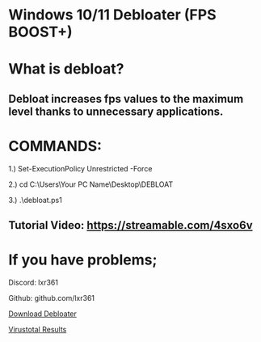 # Windows 10/11 Debloater (FPS BOOST+)

# What is debloat? 

Debloat increases fps values ​​to the maximum level thanks to unnecessary applications.
--------------------------------------------
# COMMANDS:

1.) Set-ExecutionPolicy Unrestricted -Force

2.) cd C:\Users\Your PC Name\Desktop\DEBLOAT

3.) .\debloat.ps1

Tutorial Video: https://streamable.com/4sxo6v
---------------------------------------------
# If you have problems;

Discord: lxr361

Github: github.com/lxr361

[Download Debloater](https://github.com/lxr361/Windows-Debloater-10-11/archive/refs/heads/main.zip)

[Virustotal Results](https://www.virustotal.com/gui/file/d3f29172a2522bd989740f78dbfe7d422f43d08f0e1efeb76411ef7b6dbe152d?nocache=1)
